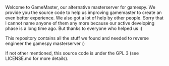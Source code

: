 Welcome to GameMaster, our alternative masterserver for gamespy. We provide you the source code to help us improving gamemaster to create an even better experience. We also got a lot of help by other people. Sorry that I cannot name anyone of them any more because our active developing phase is a long time ago. But thanks to everyone who helped us :)

This repository contains all the stuff we found and needed to reverse engineer the gamespy masterserver :)

If not other mentioned, this source code is under the GPL 3 (see LICENSE.md for more details).